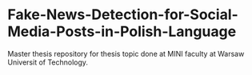# Fake-News-Detection-for-Social-Media-Posts-in-Polish-Language
Master thesis repository for thesis topic done at MINI faculty at Warsaw Universit of Technology.
